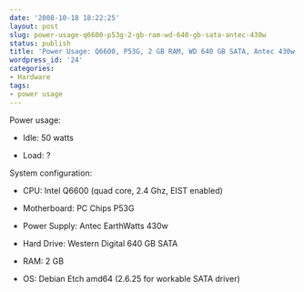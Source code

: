 ```yaml
---
date: '2008-10-18 18:22:25'
layout: post
slug: power-usage-q6600-p53g-2-gb-ram-wd-640-gb-sata-antec-430w
status: publish
title: 'Power Usage: Q6600, P53G, 2 GB RAM, WD 640 GB SATA, Antec 430w...'
wordpress_id: '24'
categories:
- Hardware
tags:
- power usage
---
```


Power usage:



	
  * Idle: 50 watts

	
  * Load: ?


System configuration:

	
  * CPU: Intel Q6600 (quad core, 2.4 Ghz, EIST enabled)

	
  * Motherboard: PC Chips P53G

	
  * Power Supply: Antec EarthWatts 430w

	
  * Hard Drive: Western Digital 640 GB SATA

	
  * RAM: 2 GB

	
  * OS: Debian Etch amd64 (2.6.25 for workable SATA driver)


